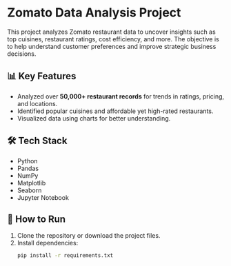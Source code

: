 # Zomato Data Analysis Project

This project analyzes Zomato restaurant data to uncover insights such as top cuisines, restaurant ratings, cost efficiency, and more. The objective is to help understand customer preferences and improve strategic business decisions.

## 📊 Key Features

- Analyzed over **50,000+ restaurant records** for trends in ratings, pricing, and locations.
- Identified popular cuisines and affordable yet high-rated restaurants.
- Visualized data using charts for better understanding.

## 🛠️ Tech Stack

- Python
- Pandas
- NumPy
- Matplotlib
- Seaborn
- Jupyter Notebook

## 🚀 How to Run

1. Clone the repository or download the project files.
2. Install dependencies:
   ```bash
   pip install -r requirements.txt
